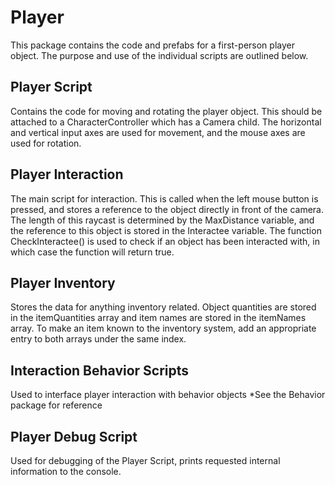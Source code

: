 # Player
This package contains the code and prefabs for a first-person player object. The purpose and use of the individual scripts are outlined below.
## Player Script
Contains the code for moving and rotating the player object. This should be attached to a CharacterController which has a Camera child. The horizontal and vertical input axes are used for movement, and the mouse axes are used for rotation.
## Player Interaction
The main script for interaction. This is called when the left mouse button is pressed, and stores a reference to the object directly in front of the camera. The length of this raycast is determined by the MaxDistance variable, and the reference to this object is stored in the Interactee variable. The function CheckInteractee() is used to check if an object has been interacted with, in which case the function will return true.
## Player Inventory
Stores the data for anything inventory related. Object quantities are stored in the itemQuantities array and item names are stored in the itemNames array. To make an item known to the inventory system, add an appropriate entry to both arrays under the same index.
## Interaction Behavior Scripts
Used to interface player interaction with behavior objects
*See the Behavior package for reference
## Player Debug Script
Used for debugging of the Player Script, prints requested internal information to the console.